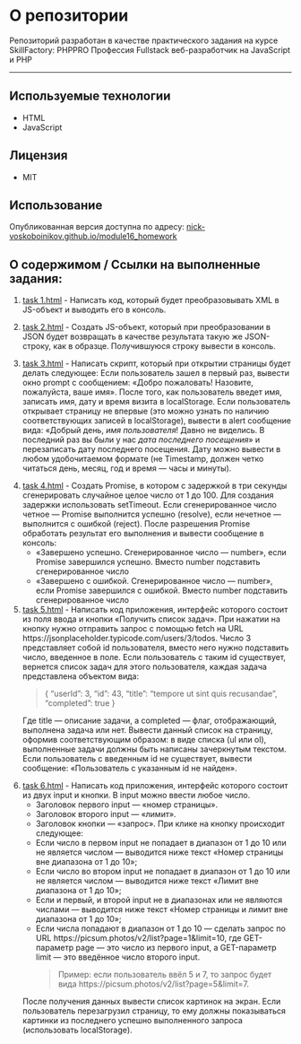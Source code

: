 # О репозитории
Репозиторий разработан в качестве практического задания на курсе SkillFactory: PHPPRO
Профессия Fullstack веб-разработчик на JavaScript и PHP

---

## Используемые технологии
* HTML
* JavaScript

## Лицензия
* MIT

## Использование
Опубликованная версия доступна по адресу:
[nick-voskoboinikov.github.io/module16_homework](https://nick-voskoboinikov.github.io/module16_homework/)

## О содержимом / Ссылки на выполненные задания:

<ol>
  <li>
    <p><a href="/module16_homework/task%201.html">task 1.html</a> - Написать код, который будет преобразовывать XML в JS-объект и выводить его в консоль.</p>
  </li>
  <li>
    <p><a href="/module16_homework/task%202.html">task 2.html</a> - Создать JS-объект, который при преобразовании в JSON будет возвращать в качестве результата такую же JSON-строку, как в образце. Получившуюся строку вывести в консоль.</p>
  </li>
  <li>
    <p><a href="/module16_homework/task%203.html">task 3.html</a> - Написать скрипт, который при открытии страницы будет делать следующее:
Если пользователь зашел в первый раз, вывести окно prompt с сообщением: «Добро пожаловать! Назовите, пожалуйста, ваше имя».
После того, как пользователь введет имя, записать имя, дату и время визита в localStorage.
Если пользователь открывает страницу не впервые (это можно узнать по наличию соответствующих записей в localStorage), вывести в alert сообщение вида: «Добрый день, <em>имя пользователя</em>! Давно не виделись. В последний раз вы были у нас <em>дата последнего посещения</em>» и перезаписать дату последнего посещения.
Дату можно вывести в любом удобочитаемом формате (не Timestamp, должен четко читаться день, месяц, год и время — часы и минуты).</p>
  </li>
  <li><a href="/module16_homework/task%204.html">task 4.html</a> - Создать Promise, в котором c задержкой в три секунды сгенерировать случайное целое число от 1 до 100. Для создания задержки использовать setTimeout. Если сгенерированное число четное — Promise выполнится успешно (resolve), если нечетное — выполнится с ошибкой (reject). После разрешения Promise обработать результат его выполнения и вывести сообщение в консоль:
    <ul>
      <li>«Завершено успешно. Сгенерированное число — number», если Promise завершился успешно. Вместо number подставить сгенерированное число</li>
      <li>«Завершено с ошибкой. Сгенерированное число — number», если Promise завершился с ошибкой. Вместо number подставить сгенерированное число</li>
    </ul>
  </li>
  <li><a href="/module16_homework/task%205.html">task 5.html</a> - Написать код приложения, интерфейс которого состоит из поля ввода и кнопки «Получить список задач». При нажатии на кнопку нужно отправить запрос с помощью fetch на URL https://jsonplaceholder.typicode.com/users/3/todos. Число 3 представляет собой id пользователя, вместо него нужно подставить число, введенное в поле. Если пользователь с таким id существует, вернется список задач для этого пользователя, каждая задача представлена объектом вида:
    <blockquote>
      <p>{
    “userId”: 3,
    “id”: 43,
    “title”: “tempore ut sint quis recusandae”,
    “completed”: true
}</p>
    </blockquote>
  </li>

<p>Где title — описание задачи, а completed — флаг, отображающий, выполнена задача или нет. Вывести данный список на страницу, оформив соответствующим образом: в виде списка (ul или ol), выполненные задачи должны быть написаны зачеркнутым текстом. Если пользователь с введенным id не существует, вывести сообщение: «Пользователь с указанным id не найден».</p>

  <li><a href="/module16_homework/task%206.html">task 6.html</a> - Написать код приложения, интерфейс которого состоит из двух input и кнопки. В input можно ввести любое число.
    <ul>
      <li>Заголовок первого input — «номер страницы».</li>
      <li>Заголовок второго input — «лимит».</li>
      <li>Заголовок кнопки — «запрос».
При клике на кнопку происходит следующее:</li>
      <li>Если число в первом input не попадает в диапазон от 1 до 10 или не является числом — выводится ниже текст «Номер страницы вне диапазона от 1 до 10»;</li>
      <li>Если число во втором input не попадает в диапазон от 1 до 10 или не является числом — выводится ниже текст «Лимит вне диапазона от 1 до 10»;</li>
      <li>Если и первый, и второй input не в диапазонах или не являются числами — выводится ниже текст «Номер страницы и лимит вне диапазона от 1 до 10»;</li>
      <li>Если числа попадают в диапазон от 1 до 10 — сделать запрос по URL https://picsum.photos/v2/list?page=1&amp;limit=10, где GET-параметр page — это число из первого input, а GET-параметр limit — это введённое число второго input.
        <blockquote>
          <p>Пример: если пользователь ввёл 5 и 7, то запрос будет вида https://picsum.photos/v2/list?page=5&amp;limit=7.</p>
        </blockquote>
      </li>
    </ul>
<p>После получения данных вывести список картинок на экран.
Если пользователь перезагрузил страницу, то ему должны показываться картинки из последнего успешно выполненного запроса (использовать localStorage).</p>
  </li>
</ol>

